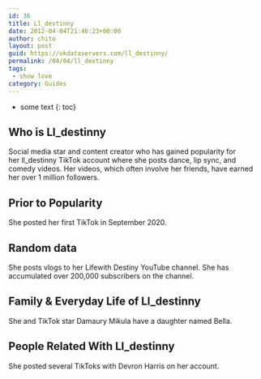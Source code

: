 ```yaml
---
id: 36
title: Ll_destinny
date: 2012-04-04T21:46:23+00:00
author: chito
layout: post
guid: https://ukdataservers.com/ll_destinny/
permalink: /04/04/ll_destinny
tags:
 - show love
category: Guides
---
```


* some text
{: toc}


## Who is  Ll_destinny
                  
                  
                  
Social media star and content creator who has gained popularity for her ll_destinny TikTok account where she posts dance, lip sync, and comedy videos. Her videos, which often involve her friends, have earned her over 1 million followers. 
                  
                
                
                
## Prior to Popularity 
                  
                  
                  
She posted her first TikTok in September 2020. 
                  
                
                
                
## Random data 
                  
                  
                  
She posts vlogs to her Lifewith Destiny YouTube channel. She has accumulated over 200,000 subscribers on the channel.
                  
                
                
                
## Family & Everyday Life of Ll_destinny
                  
                  
                  
She and TikTok star Damaury Mikula have a daughter named Bella. 
                  
                
                
                
## People Related With  Ll_destinny
                  
                  
                  
She posted several TikToks with Devron Harris on her account. 
                  
                
              
            
          
          
          
    
    
  
